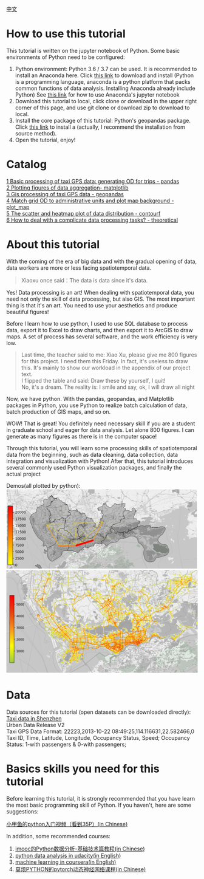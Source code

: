 
[中文](README.md)

# How to use this tutorial
This tutorial is written on the jupyter notebook of Python. Some basic environments of Python need to be configured:
1. Python environment: Python 3.6 / 3.7 can be used. It is recommended to install an Anaconda here. Click [this link](https://www.anaconda.com/distribution/) to download and install (Python is a programming language, anaconda is a python platform that packs common functions of data analysis. Installing Anaconda already include Python)
See [this link](https://blog.csdn.net/m0_37438418/article/details/80620190) for how to use Anaconda's jupyter notebook
2. Download this tutorial to local, click clone or download in the upper right corner of this page, and use git clone or download zip to download to local.
3. Install the core package of this tutorial: Python's geopandas package. Click [this link](https://geopandas.readthedocs.io/en/latest/install.html#installing-from-source) to install a (actually, I recommend the installation from source method).
4. Open the tutorial, enjoy!

# Catalog

[1 Basic processing of taxi GPS data: generating OD for trips - pandas](1-taxigps_to_od_en.ipynb)   
[2 Plotting figures of data aggregation- matplotlib](2-plot_figures_by_matplotlib_and_seaborn_en.ipynb)   
[3 Gis processing of taxi GPS data - geopandas](3-taxigps_data_geo_processing_en.ipynb)    
[4 Match grid OD to administrative units and plot map background - plot_map](4-taxigps_data_OD_plot_en.ipynb)    
[5 The scatter and heatmap plot of data distribution - contourf](5-scatterplot-contourfplot_en.ipynb)    
[6 How to deal with a complicate data processing tasks? - theoretical](6-structure_en.ipynb)    


# About this tutorial
With the coming of the era of big data and with the gradual opening of data, data workers are more or less facing spatiotemporal data.
>Xiaoxu once said：The data is data since it's data.  

Yes! Data processing is an art! When dealing with spatiotemporal data, you need not only the skill of data processing, but also GIS. The most important thing is that it's an art. You need to use your aesthetics and produce beautiful figures!
  
Before I learn how to use python, I used to use SQL database to process data, export it to Excel to draw charts, and then export it to ArcGIS to draw maps. A set of process has several software, and the work efficiency is very low.

>Last time, the teacher said to me: Xiao Xu, please give me 800 figures for this project. I need them this Friday. In fact, it's useless to draw this. It's mainly to show our workload in the appendix of our project text.  
I flipped the table and said: Draw these by yourself, I quit!  
No, it's a dream. The reality is: I smile and say, ok, I will draw all night  


Now, we have python. With the pandas, geopandas, and Matplotlib packages in Python, you use Python to realize batch calculation of data, batch production of GIS maps, and so on. 
  
WOW! That is great! You definitely need necessary skill if you are a student in graduate school and eager for data analysis. Let alone 800 figures. I can generate as many figures as there is in the computer space!

Through this tutorial, you will learn some processing skills of spatiotemporal data from the beginning, such as data cleaning, data collection, data integration and visualization with Python! After that, this tutorial introduces several commonly used Python visualization packages, and finally the actual project
  
Demos(all plotted by python):  
<img src="resource/map-example.png" style="width:600px">
<img src="resource/heatmap-example.png" style="width:600px">

# Data
Data sources for this tutorial (open datasets can be downloaded directly): 
[Taxi data in Shenzhen](https://www.cs.rutgers.edu/~dz220/data.html)  
Urban Data Release V2  
Taxi GPS Data Format: 22223,2013-10-22 08:49:25,114.116631,22.582466,0  
Taxi ID, Time, Latitude, Longitude, Occupancy Status, Speed; Occupancy Status: 1-with passengers & 0-with passengers;  
    
# Basics skills you need for this tutorial
Before learning this tutorial, it is strongly recommended that you have learn the most basic programming skill of Python. If you haven't, here are some suggestions:

[小甲鱼的python入门视频（看到35P）(in Chinese)](https://www.bilibili.com/video/av27789609?from=search&seid=5111701058031824734)  

In addition, some recommended courses:

1. [imooc的Python数据分析-基础技术篇教程(in Chinese)](https://www.imooc.com/learn/843)
2. [python data analysis in udacity(in English)](https://classroom.udacity.com/courses/ud170/)
3. [machine learning in coursera(in English)](https://www.coursera.org/learn/machine-learning)
4. [莫烦PYTHON的pytorch动态神经网络课程(in Chinese)](https://morvanzhou.github.io/tutorials/machine-learning/torch/)
